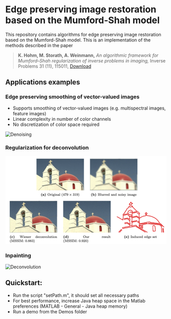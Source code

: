 # Edge preserving image restoration based on the Mumford-Shah model
This repository contains algorithms for edge preserving image restoration based on the Mumford-Shah model.
This is an implementation of the methods described in the paper

> **K. Hohm, M. Storath, A. Weinmann,**
*An algorithmic framework for Mumford–Shah regularization of inverse problems in imaging,*
Inverse Problems 31 (11), 115011, [Download](http://bigwww.epfl.ch/publications/hohm1501.pdf)



## Applications examples
### Edge preserving smoothing of vector-valued images

   - Supports smoothing of vector-valued images (e.g. multispectral images, feature images)
   - Linear complexity in number of color channels
   - No discretization of color space required

![Denoising](/Docs/img_salt_pepper.png)

### Regularization for deconvolution

![Deconvolution](/Docs/img_deconv.png)

### Inpainting

![Deconvolution](/Docs/img_inpainting.png)

## Quickstart:
   - Run the script "setPath.m", it should set all necessary paths
   - For best performance, increase Java heap space in the Matlab preferences (MATLAB - General - Java heap memory)
   - Run a demo from the Demos folder


